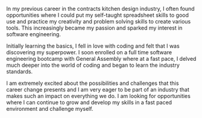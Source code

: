 In my previous career in the contracts kitchen design industry, I often found opportunities where I could put my self-taught spreadsheet skills to good use and practice my creativity and problem solving skills to create various tools. This increasingly became my passion and sparked my interest in software engineering. 

Initially learning the basics, I fell in love with coding and felt that I was discovering my superpower. I soon enrolled on a full time software engineering bootcamp with General Assembly where at a fast pace, I delved much deeper into the world of coding and began to learn the industry standards. 

I am extremely excited about the possibilities and challenges that this career change presents and I am very eager to be part of an industry that makes such an impact on everything we do. I am looking for opportunities where I can continue to grow and develop my skills in a fast paced environment and challenge myself. 
